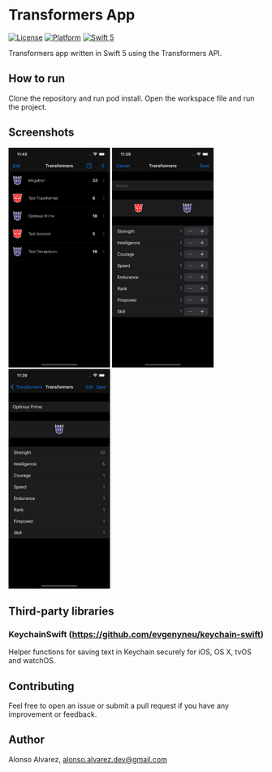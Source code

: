 # Transformers App

[![License](https://img.shields.io/cocoapods/l/DLAutoSlidePageViewController.svg?style=flat)]()
[![Platform](https://img.shields.io/cocoapods/p/DLAutoSlidePageViewController.svg?style=flat)]()
[![Swift 5](https://img.shields.io/badge/Swift-5-orange.svg?style=flat)](https://developer.apple.com/swift/)

Transformers app written in Swift 5 using the Transformers API.

## How to run

Clone the repository and run pod install. Open the workspace file and run the project.

## Screenshots

<img src="Screenshots/List.png" width=200 height=433> <img src="Screenshots/Add.png" width=200 height=433>
<img src="Screenshots/Detail.png" width=200 height=433>

## Third-party libraries

### KeychainSwift (https://github.com/evgenyneu/keychain-swift)
Helper functions for saving text in Keychain securely for iOS, OS X, tvOS and watchOS.

## Contributing

Feel free to open an issue or submit a pull request if you have any improvement or feedback.

## Author

Alonso Alvarez, alonso.alvarez.dev@gmail.com
